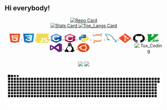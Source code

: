 ## Hi everybody!  

<div align="center">
  <a href="https://github.com/AlvaroDavi5">
  <img alt="Repo Card" height="180em" src="https://github-readme-stats.vercel.app/api/pin/?username=AlvaroDavi5&show_icons=true&show_owner=true&border_radius=10&theme=gotham&repo=AlvaroDavi5"/>
</div>

<div align="center">
  <a href="https://github.com/AlvaroDavi5">
  <img alt="Stats Card" height="180em" src="https://github-readme-stats.vercel.app/api?username=AlvaroDavi5&show_icons=true&border_radius=8&theme=gotham&include_all_commits=true&count_private=true"/>
  <img alt="Top_Langs Card" height="180em" src="https://github-readme-stats.vercel.app/api/top-langs/?username=AlvaroDavi5&layout=compact&langs_count=20&border_radius=8&theme=gotham"/>
<div>

<div style="display: inline_block"><br>
  <img align="center" alt="HTML" height="30" width="40" src="https://raw.githubusercontent.com/devicons/devicon/master/icons/html5/html5-original.svg">
  <img align="center" alt="CSS" height="30" width="40" src="https://raw.githubusercontent.com/devicons/devicon/master/icons/css3/css3-original.svg">
  <img align="center" alt="JavaScript" height="30" width="40" src="https://raw.githubusercontent.com/devicons/devicon/master/icons/javascript/javascript-plain.svg">
  <img align="center" alt="C" height="30" width="40" src="https://raw.githubusercontent.com/devicons/devicon/master/icons/c/c-original.svg">
  <img align="center" alt="C++" height="30" width="40" src="https://raw.githubusercontent.com/devicons/devicon/master/icons/cplusplus/cplusplus-original.svg">
  <img align="center" alt="Python" height="30" width="40" src="https://raw.githubusercontent.com/devicons/devicon/master/icons/python/python-original.svg">
  <img align="center" alt="Jupyter" height="30" width="40" src="https://raw.githubusercontent.com/devicons/devicon/master/icons/jupyter/jupyter-original.svg">
  <img align="center" alt="MySQL" height="30" width="40" src="https://raw.githubusercontent.com/devicons/devicon/master/icons/mysql/mysql-original.svg">
  <img align="center" alt="Git" height="30" width="40" src="https://raw.githubusercontent.com/devicons/devicon/master/icons/git/git-original.svg">
  <img align="center" alt="GitHub" height="30" width="40" src="https://raw.githubusercontent.com/devicons/devicon/master/icons/github/github-original.svg">
  <img align="center" alt="Vim" height="30" width="40" src="https://raw.githubusercontent.com/devicons/devicon/master/icons/vim/vim-plain.svg">
  <img align="center" alt="VSCode" height="30" width="40" src="https://raw.githubusercontent.com/devicons/devicon/master/icons/visualstudio/visualstudio-plain.svg">
  <img align="center" alt="Linux" height="30" width="40" src="https://raw.githubusercontent.com/devicons/devicon/master/icons/linux/linux-plain.svg">
  <img align="center" alt="Ubuntu" height="30" width="40" src="https://raw.githubusercontent.com/devicons/devicon/master/icons/ubuntu/ubuntu-plain.svg">
  <img align="right" alt="Tux_Coding" height="" width="90px" src="https://1.bp.blogspot.com/--SpiFL8s8LI/XNHTUSpFQ0I/AAAAAAAAS80/E7VOY9KRLiAALhHw20izR7kBj-YMNYMIQCLcBGAs/s1600/tenor.gif">
</div>

  ##

<div>
  <a href="mailto: alvaro.davisa@gmail.com"><img src="https://img.shields.io/badge/-Gmail-%23333?style=for-the-badge&logo=gmail&logoColor=white" target="_blank"></a>
  <a href="https://www.linkedin.com/in/álvaro-davi-santos-alves-785988184/" target="_blank"><img src="https://img.shields.io/badge/-LinkedIn-%230077B5?style=for-the-badge&logo=linkedin&logoColor=white" target="_blank"></a> 
 
  ![Snake animation](https://github.com/AlvaroDavi5/AlvaroDavi5/blob/main/github-contribution-grid-snake.svg)
</div>
